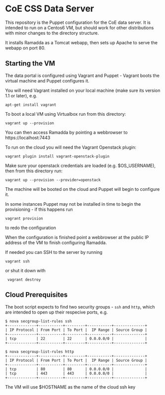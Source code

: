 CoE CSS Data Server
===================

This repository is the Puppet configuration for the CoE data server. It is
intended to run on a Centos6 VM, but should work for other distributions with
minor changes to the directory structure.

It installs Ramadda as a Tomcat webapp, then sets up Apache to serve the webapp
on port 80.

Starting the VM
---------------

The data portal is configured using Vagrant and Puppet - Vagrant boots the
virtual machine and Puppet configures it.

You will need Vagrant installed on your local machine (make sure its version
1.1 or later), e.g.

    apt-get install vagrant

To boot a local VM using Virtualbox run from this directory:

    vagrant up --provision

You can then access Ramadda by pointing a webbrowser to https://localhost:7443

To run on the cloud you will need the Vagrant Openstack plugin:

    vagrant plugin install vagrant-openstack-plugin

Make sure your openstack credentials are loaded (e.g. $OS\_USERNAME), then from
this directory run:

    vagrant up --provision --provider=openstack

The machine will be booted on the cloud and Puppet will begin to configure it.

In some instances Puppet may not be installed in time to begin the provisioning - if this happens run

    vagrant provision

to redo the configuration

When the configuration is finished point a webbrowser at the public IP address
of the VM to finish configuring Ramadda.

If needed you can SSH to the server by running

    vagrant ssh

or shut it down with

     vagrant destroy

Cloud Prerequisites
-------------------

The boot script expects to find two security groups - `ssh` and `http`, which
are intended to open up their respecive ports, e.g.

    $ nova secgroup-list-rules ssh
    +-------------+-----------+---------+-----------+--------------+
    | IP Protocol | From Port | To Port |  IP Range | Source Group |
    +-------------+-----------+---------+-----------+--------------+
    | tcp         | 22        | 22      | 0.0.0.0/0 |              |
    +-------------+-----------+---------+-----------+--------------+

    $ nova secgroup-list-rules http
    +-------------+-----------+---------+-----------+--------------+
    | IP Protocol | From Port | To Port |  IP Range | Source Group |
    +-------------+-----------+---------+-----------+--------------+
    | tcp         | 80        | 80      | 0.0.0.0/0 |              |
    | tcp         | 443       | 443     | 0.0.0.0/0 |              |
    +-------------+-----------+---------+-----------+--------------+

The VM will use $HOSTNAME as the name of the cloud ssh key
